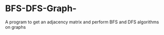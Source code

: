 # BFS-DFS-Graph-
‌A program to get an adjacency matrix and perform BFS and DFS algorithms on graphs

